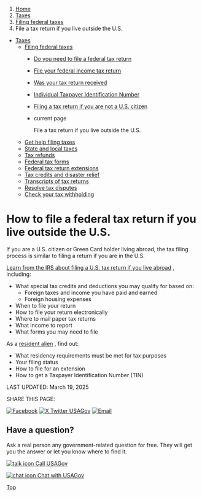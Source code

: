 1. [Home](/)
2. [Taxes](/taxes)
3. [Filing federal taxes](/file-federal-taxes)
4. File a tax return if you live outside the U.S.

* [Taxes](/taxes)
  + [Filing federal taxes](/file-federal-taxes)
    - [Do you need to file a federal tax return](/who-needs-to-file-taxes)
    - [File your federal income tax return](/file-taxes)
    - [Was your tax return received](/was-tax-return-received)
    - [Individual Taxpayer Identification Number](/itin)
    - [Filing a tax return if you are not a U.S. citizen](/file-taxes-not-citizen)
    - current page

      File a tax return if you live outside the U.S.
  + [Get help filing taxes](/help-with-taxes)
  + [State and local taxes](/state-taxes)
  + [Tax refunds](/tax-refunds)
  + [Federal tax forms](/get-tax-forms)
  + [Federal tax return extensions](/federal-tax-extensions)
  + [Tax credits and disaster relief](/child-disaster-tax)
  + [Transcripts of tax returns](/tax-return-transcripts)
  + [Resolve tax disputes](/resolve-tax-disputes)
  + [Check your tax withholding](/check-tax-withholding)

How to file a federal tax return if you live outside the U.S.
=============================================================

If you are a U.S. citizen or Green Card holder living abroad, the tax filing process is similar to filing a return if you are in the U.S.

[Learn from the IRS about filing a U.S. tax return if you live abroad](https://www.irs.gov/individuals/international-taxpayers/us-citizens-and-resident-aliens-abroad)
, including:

* What special tax credits and deductions you may qualify for based on:
  + Foreign taxes and income you have paid and earned
  + Foreign housing expenses
* When to file your return
* How to file your return electronically
* Where to mail paper tax returns
* What income to report
* What forms you may need to file

As a
[resident alien](https://www.irs.gov/individuals/international-taxpayers/resident-aliens)
, find out:

* What residency requirements must be met for tax purposes
* Your filing status
* How to file for an extension
* How to get a Taxpayer Identification Number (TIN)

LAST UPDATED:
March 19, 2025

SHARE THIS PAGE:

[![Facebook](/themes/custom/usagov/images/social-media-icons/Facebook_Icon.svg)](https://www.facebook.com/sharer/sharer.php?u=https://www.usa.gov/file-taxes-outside-us&v=3)
[![X Twitter USAGov](/themes/custom/usagov/images/social-media-icons/X_Twitter_Icon.svg?version=2)](https://twitter.com/intent/tweet?source=webclient&text=https://www.usa.gov/file-taxes-outside-us)
[![Email](/themes/custom/usagov/images/social-media-icons/Email_Icon.svg?version=2)](mailto:?subject=https://www.usa.gov/file-taxes-outside-us)

Have a question?
----------------

Ask a real person any government-related question for free. They will get you the answer or let you know where to find it.

[![talk icon](/themes/custom/usagov/images/ICONS_talk.png)
Call USAGov](/phone)

[![chat icon](/themes/custom/usagov/images/ICONS_chat.png)
Chat with USAGov](/chat)

[Top](#main-content)